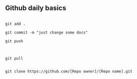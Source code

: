 ## Github daily basics

``` 

git add .

git commit -m "just change some docs"

git push


```

```

git pull

```

```

git clone https://github.com/[Repo owner]/[Repo name].git

```